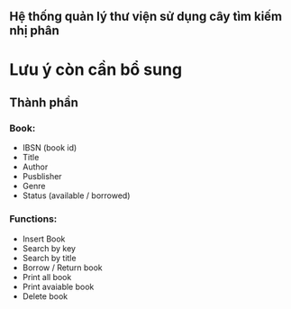 ## Hệ thống quản lý thư viện sử dụng cây tìm kiếm nhị phân 
# Lưu ý còn cần bổ sung
Thành phần
---------------------------------
### Book:
- IBSN (book id)
- Title
- Author
- Pusblisher
- Genre 
- Status (available / borrowed)
### Functions:
- Insert Book
- Search by key
- Search by title
- Borrow / Return book
- Print all book
- Print avaiable book
- Delete book
